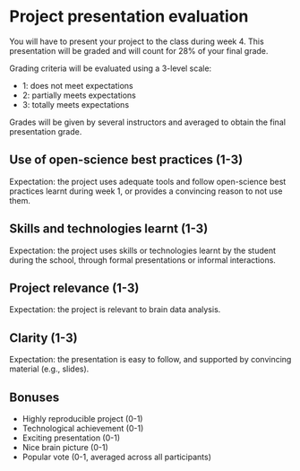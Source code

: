 # Project presentation evaluation

You will have to present your project to the class during week 4. This
presentation will be graded and will count for 28% of your final grade.

Grading criteria will be evaluated using a 3-level scale:

* 1: does not meet expectations
* 2: partially meets expectations
* 3: totally meets expectations

Grades will be given by several instructors and averaged to obtain the
final presentation grade.

## Use of open-science best practices (1-3)

Expectation: the project uses adequate tools and follow open-science best practices learnt during week 1, 
or provides a convincing reason to not use them. 

## Skills and technologies learnt (1-3)

Expectation: the project uses skills or technologies learnt by the student
during the school, through formal presentations or informal interactions.

## Project relevance (1-3)

Expectation: the project is relevant to brain data analysis.

## Clarity (1-3)

Expectation: the presentation is easy to follow, and supported by
convincing material (e.g., slides).

## Bonuses

* Highly reproducible project (0-1)
* Technological achievement (0-1)
* Exciting presentation (0-1)
* Nice brain picture (0-1)
* Popular vote (0-1, averaged across all participants)

